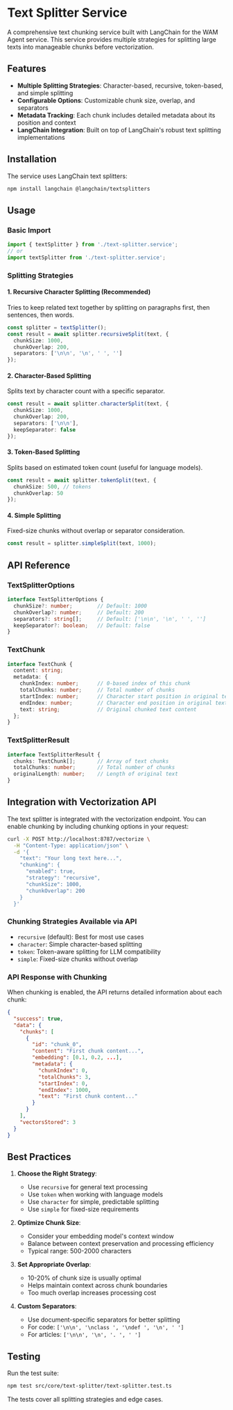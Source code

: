 # Text Splitter Service

A comprehensive text chunking service built with LangChain for the WAM Agent service. This service provides multiple strategies for splitting large texts into manageable chunks before vectorization.

## Features

- **Multiple Splitting Strategies**: Character-based, recursive, token-based, and simple splitting
- **Configurable Options**: Customizable chunk size, overlap, and separators
- **Metadata Tracking**: Each chunk includes detailed metadata about its position and context
- **LangChain Integration**: Built on top of LangChain's robust text splitting implementations

## Installation

The service uses LangChain text splitters:

```bash
npm install langchain @langchain/textsplitters
```

## Usage

### Basic Import

```typescript
import { textSplitter } from './text-splitter.service';
// or
import textSplitter from './text-splitter.service';
```

### Splitting Strategies

#### 1. Recursive Character Splitting (Recommended)

Tries to keep related text together by splitting on paragraphs first, then sentences, then words.

```typescript
const splitter = textSplitter();
const result = await splitter.recursiveSplit(text, {
  chunkSize: 1000,
  chunkOverlap: 200,
  separators: ['\n\n', '\n', ' ', '']
});
```

#### 2. Character-Based Splitting

Splits text by character count with a specific separator.

```typescript
const result = await splitter.characterSplit(text, {
  chunkSize: 1000,
  chunkOverlap: 200,
  separators: ['\n\n'],
  keepSeparator: false
});
```

#### 3. Token-Based Splitting

Splits based on estimated token count (useful for language models).

```typescript
const result = await splitter.tokenSplit(text, {
  chunkSize: 500, // tokens
  chunkOverlap: 50
});
```

#### 4. Simple Splitting

Fixed-size chunks without overlap or separator consideration.

```typescript
const result = splitter.simpleSplit(text, 1000);
```

## API Reference

### TextSplitterOptions

```typescript
interface TextSplitterOptions {
  chunkSize?: number;        // Default: 1000
  chunkOverlap?: number;     // Default: 200
  separators?: string[];     // Default: ['\n\n', '\n', ' ', '']
  keepSeparator?: boolean;   // Default: false
}
```

### TextChunk

```typescript
interface TextChunk {
  content: string;
  metadata: {
    chunkIndex: number;      // 0-based index of this chunk
    totalChunks: number;     // Total number of chunks
    startIndex: number;      // Character start position in original text
    endIndex: number;        // Character end position in original text
    text: string;            // Original chunked text content
  };
}
```

### TextSplitterResult

```typescript
interface TextSplitterResult {
  chunks: TextChunk[];       // Array of text chunks
  totalChunks: number;       // Total number of chunks
  originalLength: number;    // Length of original text
}
```

## Integration with Vectorization API

The text splitter is integrated with the vectorization endpoint. You can enable chunking by including chunking options in your request:

```bash
curl -X POST http://localhost:8787/vectorize \
  -H "Content-Type: application/json" \
  -d '{
    "text": "Your long text here...",
    "chunking": {
      "enabled": true,
      "strategy": "recursive",
      "chunkSize": 1000,
      "chunkOverlap": 200
    }
  }'
```

### Chunking Strategies Available via API

- `recursive` (default): Best for most use cases
- `character`: Simple character-based splitting
- `token`: Token-aware splitting for LLM compatibility
- `simple`: Fixed-size chunks without overlap

### API Response with Chunking

When chunking is enabled, the API returns detailed information about each chunk:

```json
{
  "success": true,
  "data": {
    "chunks": [
      {
        "id": "chunk_0",
        "content": "First chunk content...",
        "embedding": [0.1, 0.2, ...],
        "metadata": {
          "chunkIndex": 0,
          "totalChunks": 3,
          "startIndex": 0,
          "endIndex": 1000,
          "text": "First chunk content..."
        }
      }
    ],
    "vectorsStored": 3
  }
}
```

## Best Practices

1. **Choose the Right Strategy**:
   - Use `recursive` for general text processing
   - Use `token` when working with language models
   - Use `character` for simple, predictable splitting
   - Use `simple` for fixed-size requirements

2. **Optimize Chunk Size**:
   - Consider your embedding model's context window
   - Balance between context preservation and processing efficiency
   - Typical range: 500-2000 characters

3. **Set Appropriate Overlap**:
   - 10-20% of chunk size is usually optimal
   - Helps maintain context across chunk boundaries
   - Too much overlap increases processing cost

4. **Custom Separators**:
   - Use document-specific separators for better splitting
   - For code: `['\n\n', '\nclass ', '\ndef ', '\n', ' ']`
   - For articles: `['\n\n', '\n', '. ', ' ']`

## Testing

Run the test suite:

```bash
npm test src/core/text-splitter/text-splitter.test.ts
```

The tests cover all splitting strategies and edge cases.